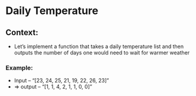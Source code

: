 # Daily Temperature
## Context: 
- Let’s implement a function that takes a daily temperature list and then outputs the number of days one would need to wait for warmer weather

### Example:
- Input – “[23, 24, 25, 21, 19, 22, 26, 23]” 
- => output – “[1, 1, 4, 2, 1, 1, 0, 0]”